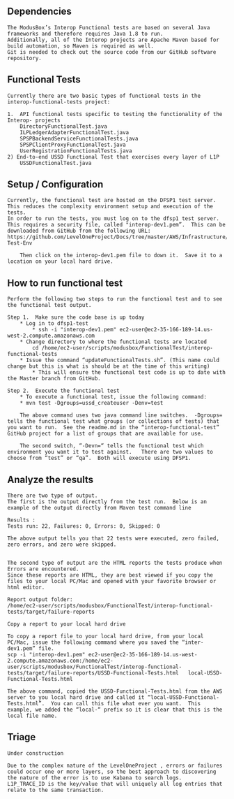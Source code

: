 ## Dependencies 

	The ModusBox’s Interop Functional tests are based on several Java frameworks and therefore requires Java 1.8 to run.  
	Additionally, all of the Interop projects are Apache Maven based for build automation, so Maven is required as well.
	Git is needed to check out the source code from our GitHub software repository.


## Functional Tests

	Currently there are two basic types of functional tests in the interop-functional-tests project:

	1.  API functional tests specific to testing the functionality of the Interop- projects
		DirectoryFunctionalTest.java
		ILPLedgerAdapterFunctionalTest.java
		SPSPBackendServiceFunctionalTests.java
		SPSPClientProxyFunctionalTest.java
		UserRegistrationFunctionalTests.java
	2) End-to-end USSD Functional Test that exercises every layer of L1P
		USSDFunctionalTest.java


## Setup / Configuration

	Currently, the functional test are hosted on the DFSP1 test server.  This reduces the complexity environment setup and execution of the tests.
	In order to run the tests, you must log on to the dfsp1 test server.  This requires a security file, called "interop-dev1.pem”.  This can be downloaded from GitHub from the following URL: https://github.com/LevelOneProject/Docs/tree/master/AWS/Infrastructure/PI4-Test-Env

		Then click on the interop-dev1.pem file to down it.  Save it to a location on your local hard drive.


## How to run functional test

	Perform the following two steps to run the functional test and to see the functional test output.

	Step 1.  Make sure the code base is up today
        * Log in to dfsp1-test
            * ssh -i "interop-dev1.pem" ec2-user@ec2-35-166-189-14.us-west-2.compute.amazonaws.com
        * Change directory to where the functional tests are located
			cd /home/ec2-user/scripts/modusbox/FunctionalTest/interop-functional-tests
        * Issue the command “updateFunctionalTests.sh”. (This name could change but this is what is should be at the time of this writing)
            * This will ensure the functional test code is up to date with the Master branch from GitHub.

	Step 2.  Execute the functional test
        * To execute a functional test, issue the following command:
        * mvn test -Dgroups=ussd_createuser -Denv=test

		The above command uses two java command line switches.  -Dgroups=   tells the functional test what groups (or collections of tests) that you want to run.  See the readme.md in the “interop-functional-test” GitHub project for a list of groups that are available for use.

		The second switch, “-Devn=“ tells the functional test which environment you want it to test against.   There are two values to choose from “test” or “qa”.  Both will execute using DFSP1.


## Analyze the results 

	There are two type of output.  
	The first is the output directly from the test run.  Below is an example of the output directly from Maven test command line

	Results :
	Tests run: 22, Failures: 0, Errors: 0, Skipped: 0

	The above output tells you that 22 tests were executed, zero failed, zero errors, and zero were skipped. 


	The second type of output are the HTML reports the tests produce when Errors are encountered. 
	Since these reports are HTML, they are best viewed if you copy the files to your local PC/Mac and opened with your favorite browser or html editor.

	Report output folder:
	/home/ec2-user/scripts/modusbox/FunctionalTest/interop-functional-tests/target/failure-reports

	Copy a report to your local hard drive
	
	To copy a report file to your local hard drive, from your local PC/Mac, issue the following command where you saved the “inter-dev1.pem” file.
	scp -i "interop-dev1.pem" ec2-user@ec2-35-166-189-14.us-west-2.compute.amazonaws.com:/home/ec2-user/scripts/modusbox/FunctionalTest/interop-functional-tests/target/failure-reports/USSD-Functional-Tests.html   local-USSD-Functional-Tests.html
	
	The above command, copied the USSD-Functional-Tests.html from the AWS server to you local hard drive and called it “local-USSD-Functional-Tests.html”.  You can call this file what ever you want.  This example, we added the “local-“ prefix so it is clear that this is the local file name.  
	
## Triage

	Under construction

	Due to the complex nature of the LevelOneProject , errors or failures could occur one or more layers, so the best approach to discovering the nature of the error is to use Kabana to search logs.
	L1P_TRACE_ID is the key/value that will uniquely all log entries that relate to the same transaction.

